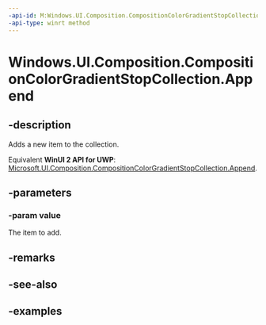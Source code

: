 ```yaml
---
-api-id: M:Windows.UI.Composition.CompositionColorGradientStopCollection.Append(Windows.UI.Composition.CompositionColorGradientStop)
-api-type: winrt method
---
```


<!-- Method syntax.
public void CompositionColorGradientStopCollection.Append(CompositionColorGradientStop value)
-->

# Windows.UI.Composition.CompositionColorGradientStopCollection.Append

## -description

Adds a new item to the collection.

Equivalent **WinUI 2 API for UWP**: [Microsoft.UI.Composition.CompositionColorGradientStopCollection.Append](/windows/winui/api/microsoft.ui.composition.compositioncolorgradientstopcollection.append).

## -parameters
### -param value

The item to add.

## -remarks

## -see-also

## -examples


